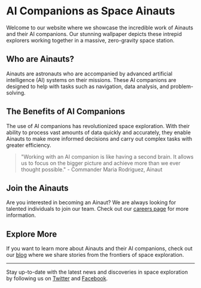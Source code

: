 <!--
Write me markdown content of website with wallpaper:

"Ainauts and their AI companions working together in a massive, zero-gravity space station."

The header of the page should not be copy of the text but rather a real content of the website which is using this wallpaper.

- Feel free to use structure like headings, bullets, numbering, blockquotes, paragraphs, horizontal lines, etc.
- You can use formatting like bold or _italic_
- You can include UTF-8 emojis
- Links should be only #hash anchors (and you can refer to the document itself)
- Do not include images
-->

<!--font:Poppins-->

# AI Companions as Space Ainauts

Welcome to our website where we showcase the incredible work of Ainauts and their AI companions. Our stunning wallpaper depicts these intrepid explorers working together in a massive, zero-gravity space station.

## Who are Ainauts?

Ainauts are astronauts who are accompanied by advanced artificial intelligence (AI) systems on their missions. These AI companions are designed to help with tasks such as navigation, data analysis, and problem-solving.

## The Benefits of AI Companions

The use of AI companions has revolutionized space exploration. With their ability to process vast amounts of data quickly and accurately, they enable Ainauts to make more informed decisions and carry out complex tasks with greater efficiency.

> "Working with an AI companion is like having a second brain. It allows us to focus on the bigger picture and achieve more than we ever thought possible." - Commander Maria Rodriguez, Ainaut

## Join the Ainauts

Are you interested in becoming an Ainaut? We are always looking for talented individuals to join our team. Check out our [careers page](#) for more information.

## Explore More

If you want to learn more about Ainauts and their AI companions, check out our [blog](#) where we share stories from the frontiers of space exploration.

---

Stay up-to-date with the latest news and discoveries in space exploration by following us on [Twitter](#) and [Facebook](#).
